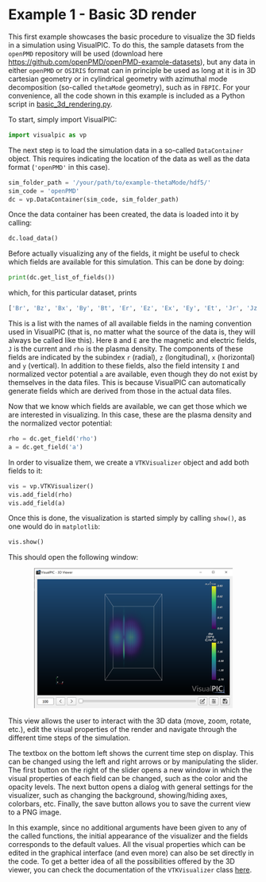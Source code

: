 # Example 1 - Basic 3D render

This first example showcases the basic procedure to visualize the 3D fields in a simulation using VisualPIC. To do this, the sample datasets from the `openPMD` repository will be used (download here https://github.com/openPMD/openPMD-example-datasets), but any data in either `openPMD` or `OSIRIS` format can in principle be used as long at it is in 3D cartesian geometry or in cylindrical geometry with azimuthal mode decomposition (so-called `thetaMode` geometry), such as in `FBPIC`. For your convenience, all the code shown in this example is included as a Python script in [basic_3d_rendering.py](basic_3d_rendering.py).

To start, simply import VisualPIC:

```python
import visualpic as vp
```

The next step is to load the simulation data in a so-called `DataContainer` object. This requires indicating the location of the data as well as the data format (`'openPMD'` in this case).
```python
sim_folder_path = '/your/path/to/example-thetaMode/hdf5/'
sim_code = 'openPMD'
dc = vp.DataContainer(sim_code, sim_folder_path)
```

Once the data container has been created, the data is loaded into it by calling:
```python
dc.load_data()
```

Before actually visualizing any of the fields, it might be useful to check which fields are available for this simulation. This can be done by doing:
```python
print(dc.get_list_of_fields())
```
which, for this particular dataset, prints
```python
['Br', 'Bz', 'Bx', 'By', 'Bt', 'Er', 'Ez', 'Ex', 'Ey', 'Et', 'Jr', 'Jz', 'Jx', 'Jy', 'Jt', 'rho', 'I', 'a']
```
This is a list with the names of all available fields in the naming convention used in VisualPIC (that is, no matter what the source of the data is, they will always be called like this). Here `B` and `E` are the magnetic and electric fields, `J` is the current and `rho` is the plasma density. The components of these fields are indicated by the subindex `r` (radial), `z` (longitudinal), `x` (horizontal) and `y` (vertical). In addition to these fields, also the field intensity `I` and normalized vector potential `a` are available, even though they do not exist by themselves in the data files. This is because VisualPIC can automatically generate fields which are derived from those in the actual data files.

Now that we know which fields are available, we can get those which we are interested in visualizing. In this case, these are the plasma density and the normalized vector potential:
```python
rho = dc.get_field('rho')
a = dc.get_field('a')
```

In order to visualize them, we create a `VTKVisualizer` object and add both fields to it:
```python
vis = vp.VTKVisualizer()
vis.add_field(rho)
vis.add_field(a)
```

Once this is done, the visualization is started simply by calling `show()`, as one would do in `matplotlib`:
```python
vis.show()
```
This should open the following window:

<p align="center">
  <img alt="Basic render window" src="render_window.png" width="400px" />
</p>

This view allows the user to interact with the 3D data (move, zoom, rotate, etc.), edit the visual properties of the render and navigate through the different time steps of the simulation.

The textbox on the bottom left shows the current time step on display. This can be changed using the left and right arrows or by manipulating the slider. The first button on the right of the slider opens a new window in which the visual properties of each field can be changed, such as the color and the opacity levels. The next button opens a dialog with general settings for the visualizer, such as changing the background, showing/hiding axes, colorbars, etc. Finally, the save button allows you to save the current view to a PNG image.

In this example, since no additional arguments have been given to any of the called functions, the initial appearance of the visualizer and the fields corresponds to the default values. All the visual properties which can be edited in the graphical interface (and even more) can also be set directly in the code. To get a better idea of all the possibilities offered by the 3D viewer, you can check the documentation of the `VTKVisualizer` class [here](../../visualpic/visualization/vtk_visualizer.py).
